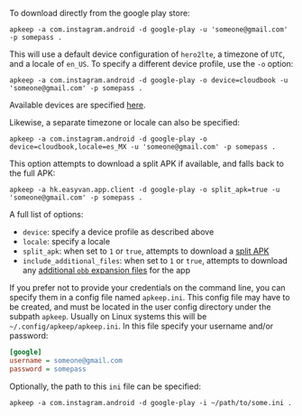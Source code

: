 To download directly from the google play store:

```shell
apkeep -a com.instagram.android -d google-play -u 'someone@gmail.com' -p somepass .
```

This will use a default device configuration of `hero2lte`, a timezone of `UTC`, and a locale of `en_US`.  To specify a different device profile, use the `-o` option:

```shell
apkeep -a com.instagram.android -d google-play -o device=cloudbook -u 'someone@gmail.com' -p somepass .
```

Available devices are specified [here](https://github.com/EFForg/rs-google-play/blob/master/gpapi/device.properties).

Likewise, a separate timezone or locale can also be specified:

```shell
apkeep -a com.instagram.android -d google-play -o device=cloudbook,locale=es_MX -u 'someone@gmail.com' -p somepass .
```

This option attempts to download a split APK if available, and falls back to the full APK:

```shell
apkeep -a hk.easyvan.app.client -d google-play -o split_apk=true -u 'someone@gmail.com' -p somepass .
```

A full list of options:

* `device`: specify a device profile as described above
* `locale`: specify a locale
* `split_apk`: when set to `1` or `true`, attempts to download a [split APK](https://developer.android.com/studio/build/configure-apk-splits)
* `include_additional_files`: when set to `1` or `true`, attempts to download any [additional `obb` expansion files](https://developer.android.com/google/play/expansion-files) for the app

If you prefer not to provide your credentials on the command line, you can specify them in a config file named `apkeep.ini`.  This config file may have to be created, and must be located in the user config directory under the subpath `apkeep`.  Usually on Linux systems this will be `~/.config/apkeep/apkeep.ini`.  In this file specify your username and/or password:

```ini
[google]
username = someone@gmail.com
password = somepass
```

Optionally, the path to this `ini` file can be specified:

```shell
apkeep -a com.instagram.android -d google-play -i ~/path/to/some.ini .
```
